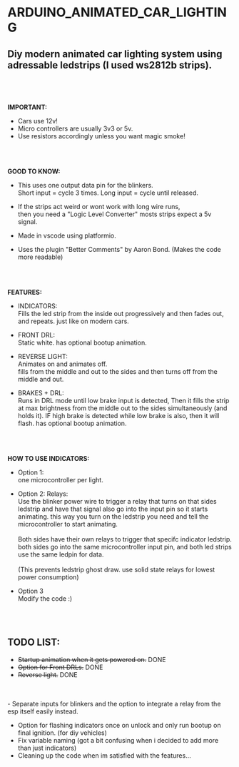 # ARDUINO_ANIMATED_CAR_LIGHTING

Diy modern animated car lighting system using adressable ledstrips (I used ws2812b strips). <br>
<br>
-
<br>


**IMPORTANT:**
- Cars use 12v!
- Micro controllers are usually 3v3 or 5v. 
- Use resistors accordingly unless you want magic smoke!
<br>
<br>

**GOOD TO KNOW:**
- This uses one output data pin for the blinkers. <br>
 Short input = cycle 3 times. Long input = cycle until released. 

- If the strips act weird or wont work with long wire runs,
<br>then you need a "Logic Level Converter" mosts strips expect a 5v signal. 
 
- Made in vscode using platformio.

- Uses the plugin "Better Comments" by Aaron Bond. (Makes the code more readable) 
<br>
<br>

**FEATURES:**
-  INDICATORS:
<br>Fills the led strip from the inside out progressively and then fades out, and repeats. just like on modern cars.

-  FRONT DRL:
<br>Static white. has optional bootup animation.

-  REVERSE LIGHT:
<br>Animates on and animates off. 
<br>fills from the middle and out to the sides and then turns off from the middle and out.

- BRAKES + DRL:
<br>Runs in DRL mode until low brake input is detected, Then it fills the strip at max brightness from the middle out to the sides simultaneously (and holds it). IF high brake is detected while low brake is also, then it will flash. has optional bootup animation.
<br>
<br>

**HOW TO USE INDICATORS:**

- Option 1: <br>
one microcontroller per light. <br>

- Option 2: Relays: <br>
Use the blinker power wire to trigger a relay that turns on that sides ledstrip and have that signal also go into the input pin so it starts animating. this way you turn on the ledstrip you need and tell the microcontroller to start animating. 
\
\
Both sides have their own relays to trigger that specifc indicator ledstrip. both sides go into the same microcontroller input pin, and both led strips use the same ledpin for data.
\
\
(This prevents ledstrip ghost draw. use solid state relays for lowest power consumption)

- Option 3 <br>
Modify the code :)
<br>
<br>

**TODO LIST:**
- 
- ~~Startup animation when it gets powered on.~~  DONE
- ~~Option for Front DRLs.~~  DONE
- ~~Reverse light.~~  DONE
<br>
<br>
- Separate inputs for blinkers and the option to integrate a relay from the esp itself easily instead.

- Option for flashing indicators once on unlock and only run bootup on final ignition. (for diy vehicles)
- Fix variable naming (got a bit confusing when i decided to add more than just indicators)
- Cleaning up the code when im satisfied with the features...